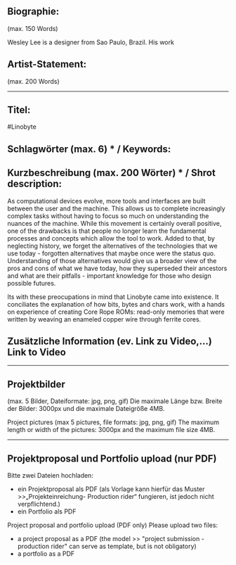 ## Biographie:
(max. 150 Words)  

Wesley Lee is a designer from Sao Paulo, Brazil. His work

## Artist-Statement:
(max. 200 Words)  

---------------------------------------------------------------
## Titel:	
#Linobyte

## Schlagwörter (max. 6) * / Keywords:

## Kurzbeschreibung (max. 200 Wörter) * / Shrot description:	

As computational devices evolve, more tools and interfaces are built between the user and the machine. This allows us to complete increasingly complex tasks without having to focus so much on understanding the nuances of the machine. While this movement is certainly overall positive, one of the drawbacks is that people no longer learn the fundamental processes and concepts which allow the tool to work. Added to that, by neglecting history, we forget the alternatives of the technologies that we use today - forgotten alternatives that maybe once were the status quo. Understanding of those alternatives would give us a broader view of the pros and cons of what we have today, how they superseded their ancestors and what are their pitfalls - important knowledge for those who design possible futures.

Its with these preocupations in mind that Linobyte came into existence. It conciliates the explanation of how bits, bytes and chars work, with a hands on experience of creating Core Rope ROMs: read-only memories that were written by weaving an enameled copper wire through ferrite cores.


## Zusätzliche Information (ev. Link zu Video,…) Link to Video


---------------------------------------------------------------


## Projektbilder

(max. 5 Bilder, Dateiformate: jpg, png, gif)
Die maximale Länge bzw. Breite der Bilder: 3000px und die maximale Dateigröße 4MB.

Project pictures (max 5 pictures, file formats: jpg, png, gif)
The maximum length or width of the pictures: 3000px and the maximum file size 4MB.


---------------------------------------------------------------

## Projektproposal und Portfolio upload (nur PDF)

Bitte zwei Dateien hochladen:
- ein Projektproposal als PDF (als Vorlage kann hierfür das Muster >>„Projekteinreichung- Production rider“ fungieren, ist jedoch nicht verpflichtend.)
- ein Portfolio als PDF



Project proposal and portfolio upload (PDF only)
Please upload two files:
- a project proposal as a PDF (the model >> "project submission - production rider" can serve as template, but is not obligatory)
- a portfolio as a PDF





